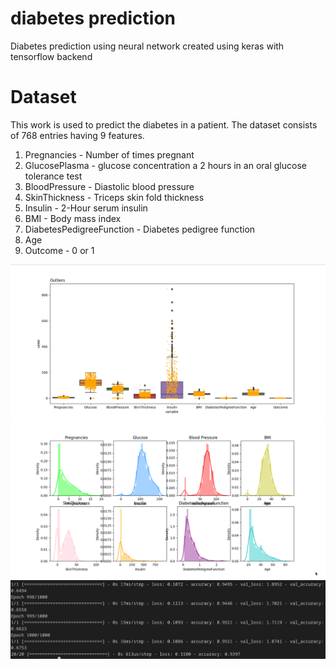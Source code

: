 # diabetes prediction
Diabetes prediction using neural network created using keras with tensorflow backend

# Dataset
This work is used to predict the diabetes in a patient. The dataset consists of 768 entries having 9 features.

<ol>
  <li>Pregnancies - Number of times pregnant</li>
    <li>GlucosePlasma - glucose concentration a 2 hours in an oral glucose tolerance test</li>
    <li>BloodPressure - Diastolic blood pressure</li>
    <li>SkinThickness - Triceps skin fold thickness</li>
  <li>Insulin - 2-Hour serum insulin</li>
  <li>BMI - Body mass index</li>
  <li>DiabetesPedigreeFunction - Diabetes pedigree function</li>
  <li>Age</li>
  <li>Outcome - 0 or 1</li>
</ol>

<img src="tr1.png" alt="validation loss" style="max-width: 100%;">
<img src="tr2.png" alt="validation loss" style="max-width: 100%;">
<img src="py.png" alt="output" style="max-width: 100%;">
